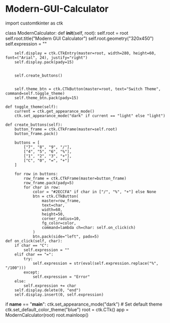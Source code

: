 # Modern-GUI-Calculator 
import customtkinter as ctk

class ModernCalculator:
    def __init__(self, root):
        self.root = root
        self.root.title("Modern GUI Calculator")
        self.root.geometry("320x450")
        self.expression = ""

        self.display = ctk.CTkEntry(master=root, width=280, height=60, font=("Arial", 24), justify="right")
        self.display.pack(pady=15)


        self.create_buttons()


        self.theme_btn = ctk.CTkButton(master=root, text="Switch Theme", command=self.toggle_theme)
        self.theme_btn.pack(pady=15)

    def toggle_theme(self):
        current = ctk.get_appearance_mode()
        ctk.set_appearance_mode("dark" if current == "light" else "light")

    def create_buttons(self):
        button_frame = ctk.CTkFrame(master=self.root)
        button_frame.pack()

        buttons = [
            ["7", "8", "9", "/"],
            ["4", "5", "6", "%"],
            ["1", "2", "3", "+"],
            ["C", "0", "=", "+"]
        ]

        for row in buttons:
            row_frame = ctk.CTkFrame(master=button_frame)
            row_frame.pack(pady=5)
            for char in row:
                color = "#2ECCFA" if char in ["/", "%", "+"] else None
                btn = ctk.CTkButton(
                    master=row_frame,
                    text=char,
                    width=60,
                    height=50,
                    corner_radius=10,
                    fg_color=color,
                    command=lambda ch=char: self.on_click(ch)
                )
                btn.pack(side="left", padx=5)
    def on_click(self, char):
        if char == "C":
            self.expression = ""
        elif char == "=":
            try:
                self.expression = str(eval(self.expression.replace("%", "/100")))
            except:
                self.expression = "Error"
        else:
            self.expression += char
        self.display.delete(0, "end")
        self.display.insert(0, self.expression)

if __name__ == "__main__":
    ctk.set_appearance_mode("dark")  # Set default theme
    ctk.set_default_color_theme("blue")
    root = ctk.CTk()
    app = ModernCalculator(root)
    root.mainloop()
